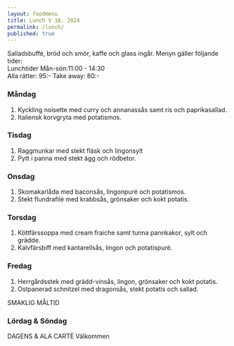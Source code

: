 ```yaml
---
layout: foodmenu
title: Lunch V 16. 2024
permalink: /lunch/
published: true
---
```

Salladsbuffé, bröd och smör, kaffe och glass ingår.
Menyn gäller följande tider:  
Lunchtider  Mån-sön:11:00 - 14:30  
Alla rätter: 95:- Take away: 80:-
                                
### Måndag

1. Kyckling noisette med curry och annanassås samt ris och paprikasallad.
2. Italiensk korvgryta med potatismos.

### Tisdag

1. Raggmunkar med stekt fläsk och lingonsylt
2. Pytt i panna med stekt ägg och rödbetor. 

### Onsdag

1. Skomakarlåda med baconsås, lingonpuré och potatismos.
2. Stekt flundrafilé med krabbsås, grönsaker och kokt potatis.

### Torsdag

1. Köttfärssoppa med cream fraiche samt tunna pannkakor, sylt och grädde. 
2. Kalvfärsbiff med kantarellsås, lingon och potatispuré.

### Fredag  

1. Herrgårdsstek med grädd-vinsås, lingon, grönsaker och kokt potatis.
2. Ostpanerad schnitzel med dragonsås, stekt potatis och sallad.

SMAKLIG MÅLTID  
### Lördag & Söndag 
DAGENS & ALA CARTÈ
Välkommen
    
       
    

   
    
   
     
